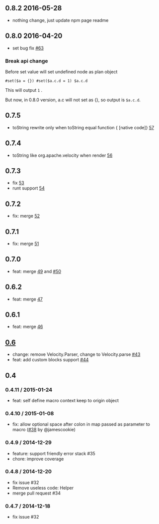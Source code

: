 ## 0.8.2 2016-05-28

- nothing change, just update npm page readme

## 0.8.0 2016-04-20

- set bug fix [#63](https://github.com/shepherdwind/velocity.js/issues/63)

### Break api change

Before set value will set undefined node as plan object

```
#set($a = {}) #set($a.c.d = 1) $a.c.d
```

This will output `1` .

But now, in 0.8.0 version, a.c will not set as {}, so output is `$a.c.d`.

## 0.7.5

- toString rewrite only when toString equal function { [native code]} [57](https://github.com/shepherdwind/velocity.js/pull/57)

## 0.7.4

- toString like org.apache.velocity when render [56](https://github.com/shepherdwind/velocity.js/pull/56)

## 0.7.3

- fix [53](https://github.com/shepherdwind/velocity.js/issues/52)
- runt support [54](https://github.com/shepherdwind/velocity.js/pull/54)

## 0.7.2

- fix: merge [52](https://github.com/shepherdwind/velocity.js/pull/52)

## 0.7.1

- fix: merge [51](https://github.com/shepherdwind/velocity.js/pull/51)

## 0.7.0

- feat: merge [49](https://github.com/shepherdwind/velocity.js/pull/49) and [#50](https://github.com/shepherdwind/velocity.js/pull/50)

## 0.6.2

- feat: merge [47](https://github.com/shepherdwind/velocity.js/pull/47)

## 0.6.1

- feat: merge [46](https://github.com/shepherdwind/velocity.js/pull/46)

## [0.6](https://github.com/shepherdwind/velocity.js/milestones/0.6)

- change: remove Velocity.Parser, change to Velocity.parse [#43](https://github.com/shepherdwind/velocity.js/issues/43)
- feat: add custom blocks support [#44](https://github.com/shepherdwind/velocity.js/issues/44)

## 0.4

### 0.4.11 / 2015-01-24

- feat: self define macro context keep to origin object

### 0.4.10 / 2015-01-08

- fix: allow optional space after colon in map passed as parameter to macro
      ([#38](https://github.com/shepherdwind/velocity.js/pull/38) by @jamescookie)

### 0.4.9 / 2014-12-29

- feature: support friendly error stack #35
- chore: improve coverage

### 0.4.8 / 2014-12-20

- fix issue #32
- Remove useless code: Helper
- merge pull request #34

### 0.4.7 / 2014-12-18

- fix issue #32
